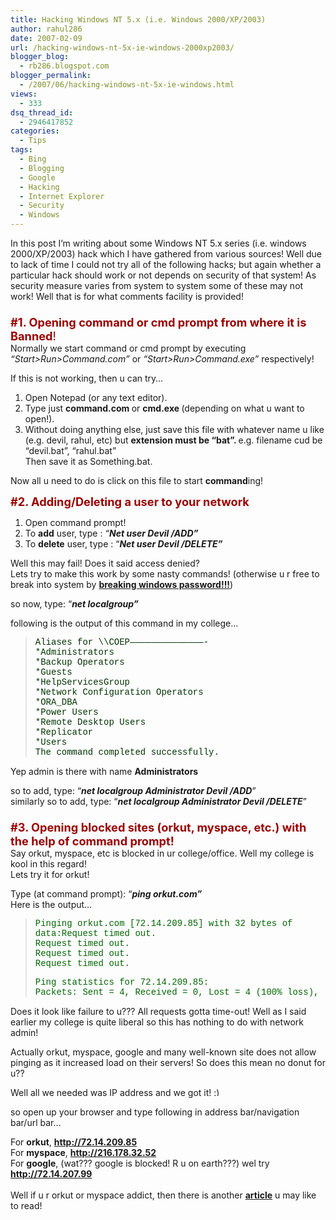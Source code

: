 ```yaml
---
title: Hacking Windows NT 5.x (i.e. Windows 2000/XP/2003)
author: rahul286
date: 2007-02-09
url: /hacking-windows-nt-5x-ie-windows-2000xp2003/
blogger_blog:
  - rb286.blogspot.com
blogger_permalink:
  - /2007/06/hacking-windows-nt-5x-ie-windows.html
views:
  - 333
dsq_thread_id:
  - 2946417852
categories:
  - Tips
tags:
  - Bing
  - Blogging
  - Google
  - Hacking
  - Internet Explorer
  - Security
  - Windows
---
```

In this post I&#8217;m writing about some Windows NT 5.x series (i.e. windows 2000/XP/2003) hack which I have gathered from various sources! Well due to lack of time I could not try all of the following hacks; but again whether a particular hack should work or not depends on security of that system! As security measure varies from system to system some of these may not work! Well that is for what comments facility is provided!  
<span style="font-size: 130%"><br /> <span style="font-weight: bold; color: #990000">#1. Opening command or cmd prompt from where it is Banned</span></span><span style="color: #990000"><span style="font-size: 130%">! </span> </span>  
Normally we start command or cmd prompt by executing <span style="font-style: italic">&#8220;Start>Run>Command.com&#8221;</span> or <span style="font-style: italic">&#8220;Start>Run>Command.exe&#8221;</span> respectively!

If this is not working, then u can try&#8230;  
1. Open Notepad (or any text editor).  
2. Type just <span style="font-weight: bold">command.com </span>or <span style="font-weight: bold">cmd.exe </span>(depending on what u want to open!).  
3. Without doing anything else, just save this file with whatever name u like (e.g. devil, rahul, etc) but <span style="font-weight: bold">extension must be &#8220;bat&#8221;. </span>e.g. filename cud be &#8220;devil.bat&#8221;, &#8220;rahul.bat&#8221;  
Then save it as Something.bat.

Now all u need to do is click on this file to start <span style="font-weight: bold">command</span>ing!

<span style="font-size: 130%; color: #990000"><span style="font-weight: bold">#2. Adding/Deleting a user to your network</span></span>  
1. Open command prompt!  
2. To <span style="font-weight: bold">add</span> user, type : <span style="font-style: italic">&#8220;</span><span style="font-weight: bold; font-style: italic">Net user Devil /ADD&#8221;</span>  
2. To <span style="font-weight: bold">delete</span> user, type : &#8220;<span style="font-weight: bold; font-style: italic">Net user Devil /DELETE&#8221;</span>

Well this may fail! Does it said access denied?  
Lets try to make this work by some nasty commands! (otherwise u r free to break into system by <a href="http://devilsworkshop.org/2006/06/13/windows-2000xp2003-all-versions-password-breaking/" style="font-weight: bold">breaking windows password!!!</a>)

so now, type: &#8220;<span style="font-weight: bold; font-style: italic">net localgroup&#8221;</span>

following is the output of this command in my college&#8230;

<blockquote style="font-family: courier new; color: #003300">
  <p>
    Aliases for \\COEP&#8212;&#8212;&#8212;&#8212;&#8212;&#8212;&#8212;&#8212;&#8212;&#8212;&#8212;&#8212;&#8212;&#8212;-<br /> *Administrators<br /> *Backup Operators<br /> *Guests<br /> *HelpServicesGroup<br /> *Network Configuration Operators<br /> *ORA_DBA<br /> *Power Users<br /> *Remote Desktop Users<br /> *Replicator<br /> *Users<br /> The command completed successfully.
  </p>
</blockquote>

Yep admin is there with name <span style="font-weight: bold">Administrators</span>

so to add, type: &#8220;<span style="font-weight: bold; font-style: italic">net localgroup Administrator Devil /ADD</span>&#8221;  
similarly so to add, type: &#8220;<span style="font-weight: bold; font-style: italic">net localgroup Administrator Devil /DELETE</span>&#8221;  
<span style="font-size: 130%; color: #990000"><span style="font-weight: bold"><br /> #3. Opening blocked sites (orkut, myspace, etc.) with the help of command prompt!</span></span>  
Say orkut, myspace, etc is blocked in ur college/office. Well my college is kool in this regard!  
Lets try it for orkut!

Type (at command prompt): &#8220;<span style="font-weight: bold; font-style: italic">ping orkut.com&#8221;<br /> </span>Here is the output&#8230;

<span style="font-weight: bold; font-style: italic"></span>

<blockquote style="font-family: courier new; color: #006600">
  <p>
    Pinging orkut.com [72.14.209.85] with 32 bytes of data:Request timed out.<br /> Request timed out.<br /> Request timed out.<br /> Request timed out.
  </p>
  
  <p>
    Ping statistics for 72.14.209.85:<br /> Packets: Sent = 4, Received = 0, Lost = 4 (100% loss),
  </p>
</blockquote>

Does it look like failure to u??? All requests gotta time-out! Well as I said earlier my college is quite liberal so this has nothing to do with network admin!

Actually orkut, myspace, google and many well-known site does not allow pinging as it increased load on their servers! So does this mean no donut for u??

Well all we needed was IP address and we got it! <img src="http://devilsworkshop.org/wp-includes/images/smilies/simple-smile.png" alt=":)" class="wp-smiley" style="height: 1em; max-height: 1em;" />

so open up your browser and type following in address bar/navigation bar/url bar&#8230;

For <span style="font-weight: bold">orkut</span>, <span style="font-weight: bold">http://72.14.209.85</span>  
For <span style="font-weight: bold">myspace</span>, <span style="font-weight: bold">http://216.178.32.52</span>  
For <span style="font-weight: bold">google</span>, (wat??? google is blocked! R u on earth???) wel try <span style="font-weight: bold">http://72.14.207.99<br /> </span>  
Well if u r orkut or myspace addict, then there is another <a href="http://devilsworkshop.org/2006/12/17/updated-working-proxyies-for-orkut-myspace-etc/" style="font-weight: bold">article</a> u may like to read!

